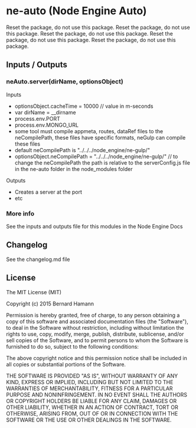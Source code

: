 # ne-auto (Node Engine Auto)


Reset the package, do not use this package.
Reset the package, do not use this package.
Reset the package, do not use this package.
Reset the package, do not use this package.
Reset the package, do not use this package.



## Inputs / Outputs

### neAuto.server(dirName, optionsObject)

Inputs
- optionsObject.cacheTime = 10000 // value in m-seconds
- var dirName = __dirname
- process.env.PORT
- process.env.MONGO_URL
- some tool must compile appmeta, routes, dataRef files to the neCompilePath, these files have specific formats, neGulp can compile these files 
- default neCompilePath is "../../../node_engine/ne-gulp/"
- optionsObject.neCompilePath = "../../../node_engine/ne-gulp/" // to change the neCompilePath the path is relative to the serverConfig.js file in the ne-auto folder in the node_modules folder

Outputs
- Creates a server at the port 
- etc


### More info

See the inputs and outputs file for this modules in the Node Engine Docs


## Changelog

See the changelog.md file


## License 

The MIT License (MIT)

Copyright (c) 2015 Bernard Hamann

Permission is hereby granted, free of charge, to any person obtaining a copy
of this software and associated documentation files (the "Software"), to deal
in the Software without restriction, including without limitation the rights
to use, copy, modify, merge, publish, distribute, sublicense, and/or sell
copies of the Software, and to permit persons to whom the Software is
furnished to do so, subject to the following conditions:

The above copyright notice and this permission notice shall be included in
all copies or substantial portions of the Software.

THE SOFTWARE IS PROVIDED "AS IS", WITHOUT WARRANTY OF ANY KIND, EXPRESS OR
IMPLIED, INCLUDING BUT NOT LIMITED TO THE WARRANTIES OF MERCHANTABILITY,
FITNESS FOR A PARTICULAR PURPOSE AND NONINFRINGEMENT. IN NO EVENT SHALL THE
AUTHORS OR COPYRIGHT HOLDERS BE LIABLE FOR ANY CLAIM, DAMAGES OR OTHER
LIABILITY, WHETHER IN AN ACTION OF CONTRACT, TORT OR OTHERWISE, ARISING FROM,
OUT OF OR IN CONNECTION WITH THE SOFTWARE OR THE USE OR OTHER DEALINGS IN
THE SOFTWARE.